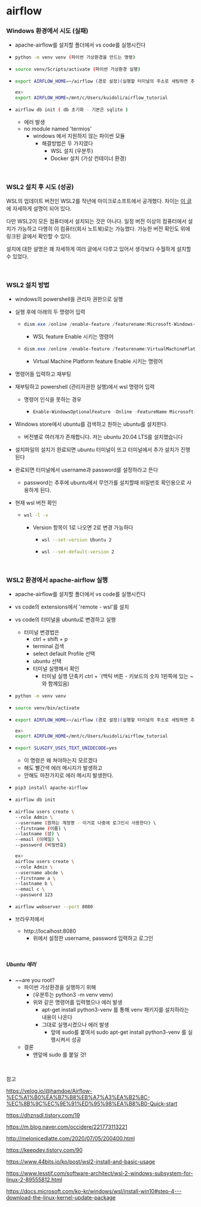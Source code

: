 # airflow

### Windows 환경에서 시도 (실패)

- apache-airflow를 설치할 폴더에서 vs code를 실행시킨다



- ```bash
  python -m venv venv (파이썬 가상환경을 만드는 명령)
  ```



- ```bash
  source venv/Scripts/activate (파이썬 가상환경 실행)
  ```

  

- ```bash
  export AIRFLOW_HOME=~/airflow (경로 설정)(실행할 터미널의 주소로 세팅하면 추후 해당하는 폴더에 파일들이 생성된다.)

  ex>
  export AIRFLOW_HOME=/mnt/c/Users/kuidoli/airflow_tutorial
  ```



- ```bash
  airflow db init ( db 초기화 - 기본은 sqlite )
  ```

  - 에러 발생
  - no module named 'termios'
    - windows 에서 지원하지 않는 파이썬 모듈
      - 해결방법은 두 가지였다
        - WSL 설치 (우분투)
        - Docker 설치 (가상 컨테이너 환경)

<br>

### WSL2 설치 후 시도 (성공)

WSL의 업데이트 버전인 WSL2를 작년에 마이크로소프트에서 공개했다. 차이는 [이 글](http://melonicedlatte.com/2020/07/05/200400.html)에 자세하게 설명이 되어 있다.

다만 WSL2이 모든 컴퓨터에서 설치되는 것은 아니다. 일정 버전 이상의 컴퓨터에서 설치가 가능하고 다행히 이 컴퓨터(회사 노트북)로는 가능했다. 가능한 버전 확인도 위에 링크된 글에서 확인할 수 있다.

설치에 대한 설명은 꽤 자세하게 여러 글에서 다루고 있어서 생각보다 수월하게 설치할 수 있었다.

<br>

### WSL2 설치 방법

- windows의 powershell을 관리자 권한으로 실행

- 실행 후에 아래의 두 명령어 입력

  - ```powershell
    dism.exe /online /enable-feature /featurename:Microsoft-Windows-Subsystem-Linux /all /norestart
    ```

    - WSL feature Enable 시키는 명령어

  - ```powershell
    dism.exe /online /enable-feature /featurename:VirtualMachinePlatform /all /norestart
    ```

    - Virtual Machine Platform feature Enable 시키는 명령어



- 명령어들 입력하고 재부팅

- 재부팅하고 powershell (관리자권한 실행)에서 wsl 명령어 입력

  - 명령어 인식을 못하는 경우

    - ```powershell
      Enable-WindowsOptionalFeature -Online -FeatureName Microsoft-Windows-Subsystem-Linux
      ```

      

- Windows store에서 ubuntu를 검색하고 원하는 ubuntu를 설치한다. 

  - 버전별로 여러개가 존재합니다. 저는 ubuntu 20.04 LTS를 설치했습니다



- 설치파일의 설치가 완료되면 ubuntu 터미널이 뜨고 터미널에서 추가 설치가 진행된다

- 완료되면 터미널에서 username과 password를 설정하라고 뜬다

  - password는 추후에 ubuntu에서 무언가를 설치할때 비밀번호 확인용으로 사용하게 된다.

- 현재 wsl 버전 확인

  - ```bash
    wsl -l -v
    ```

    - Version 항목이 1로 나오면 2로 변경 가능하다

      - ```bash
        wsl --set-version Ubuntu 2
        ```

      - ```bash
        wsl --set-default-version 2
        ```

<br>

### WSL2 환경에서 apache-airflow 실행

- apache-airflow를 설치할 폴더에서 vs code를 실행시킨다
- vs code의 extensions에서 'remote - wsl'를 설치
- vs code의 터미널을 ubuntu로 변경하고 실행
  - 터미널 변경법은
    - ctrl + shift + p
    - terminal 검색
    - select default Profile 선택
    - ubuntu 선택
    - 터미널 실행해서 확인
      - 터미널 실행 단축키 ctrl + `(백틱 버튼 - 키보드의 숫자 1왼쪽에 있는 ~와 함께있음)



- ```bash
  python -m venv venv
  ```



- ```bash
  source venv/bin/activate
  ```



- ```bash
  export AIRFLOW_HOME=~/airflow (경로 설정)(실행할 터미널의 주소로 세팅하면 추후 해당하는 폴더에 파일들이 생성된다.)

  ex>
  export AIRFLOW_HOME=/mnt/c/Users/kuidoli/airflow_tutorial
  ```



- ```bash
  export SLUGIFY_USES_TEXT_UNIDECODE=yes
  ```

  - 이 명령은 왜 쳐야하는지 모르겠다
  - 해도 빨간색 에러 메시지가 발생하고
  - 안해도 마찬가지로 에러 메시지 발생한다.



- ```bash
  pip3 install apache-airflow
  ```



- ```bash
  airflow db init
  ```



- ```bash
  airflow users create \    		
  --role Admin \    		
  --username (원하는 계정명 - 이거로 나중에 로그인시 사용한다) \    		
  --firstname (이름) \    		
  --lastname (성) \    		
  --email (이메일) \    		
  --password (비밀번호)    
  
  ex> 
  airflow users create \    		
  --role Admin \    		
  --username abcde \    		
  --firstname a \    		
  --lastname b \    		
  --email c \    		
  --password 123
  ```



- ```bash
  airflow webserver --port 8080
  ```



- 브라우저에서
  - http://localhost:8080
    - 위에서 설정한 username, password 입력하고 로그인

<br>

##### Ubuntu 에러

- ~~are you root?
  - 파이썬 가상환경을 실행하기 위해
    - (우분투는 python3 -m venv venv)
    - 위와 같은 명령어를 입력했으나 에러 발생
      - apt-get install python3-venv 를 통해 venv 패키지를 설치하라는 내용이 나온다
      - 그대로 실행시켰으나 에러 발생
        - 앞에 sudo를 붙여서 sudo apt-get install python3-venv 를 실행시켜서 성공
  - 결론
    - 맨앞에 sudo 를 붙일 것!

<br>

참고

https://velog.io/@hamdoe/Airflow-%EC%A1%B0%EA%B7%B8%EB%A7%A3%EA%B2%8C-%EC%8B%9C%EC%9E%91%ED%95%98%EA%B8%B0-Quick-start

https://dhznsdl.tistory.com/19

https://m.blog.naver.com/occidere/221773113221

http://melonicedlatte.com/2020/07/05/200400.html

https://keepdev.tistory.com/90

https://www.44bits.io/ko/post/wsl2-install-and-basic-usage

https://www.lesstif.com/software-architect/wsl-2-windows-subsystem-for-linux-2-89555812.html

https://docs.microsoft.com/ko-kr/windows/wsl/install-win10#step-4---download-the-linux-kernel-update-package
